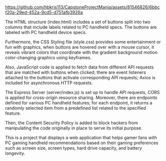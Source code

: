 https://github.com/hbkris113/CapstoneProjectMania/assets/81546826/6bbcf20a-29ed-452a-9cd5-d751afb3926a

The HTML structure (index.html) includes a set of buttons split into two columns that include labels related to PC handheld specs. The buttons are labeled with PC handheld device specs. 

Furthermore, the CSS Styling file (style.css) provides some entertainment or fun with graphics, when buttons are hovered over with a mouse cursor, it reveals vibrant colors that coordinate with the gradient background motion color-changing graphics using keyframes. 

Also, JavaScript code is applied to fetch data from different API requests that are matched with buttons when clicked; there are event listeners attached to the buttons that activate corresponding API requests; Axios is included for asynchronous HTTP requests. 

The Express Server (server/index.js) is set up to handle API requests, CORS is applied for cross-origin resource sharing. Moreover, there are endpoints defined for various PC handheld features; for each endpoint, it returns a randomly selected item from a predefined list related to the specified feature.

Then, the Content Security Policy is added to block hackers from manipulating the code originally in place to serve its initial purpose.

This is a project that displays a web application that helps gamer fans with PC gaming handheld recommendations based on their gaming preferences such as screen size, screen types, hard drive capacity, and battery longevity. 
